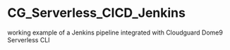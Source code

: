 # CG_Serverless_CICD_Jenkins
working example of a Jenkins pipeline integrated with Cloudguard Dome9 Serverless CLI
